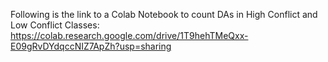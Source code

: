 Following is the link to a Colab Notebook to count DAs in High Conflict and Low Conflict Classes: https://colab.research.google.com/drive/1T9hehTMeQxx-E09gRvDYdqccNIZ7ApZh?usp=sharing
